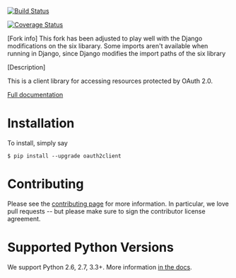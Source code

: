 [![Build Status](https://travis-ci.org/google/oauth2client.svg?branch=master)](https://travis-ci.org/google/oauth2client)

[![Coverage Status](https://img.shields.io/coveralls/google/oauth2client.svg)](https://coveralls.io/r/google/oauth2client?branch=master)

[Fork info]
This fork has been adjusted to play well with the Django modifications on the six libarary.
Some imports aren't available when running in Django, since Django modifies the import paths of the six library

[Description]

This is a client library for accessing resources protected by OAuth 2.0.

[Full documentation](http://google.github.io/oauth2client/)

Installation
============

To install, simply say

    $ pip install --upgrade oauth2client

Contributing
============

Please see the
[contributing page](http://google.github.io/oauth2client/contributing.html)
for more information. In particular, we love pull requests -- but please make
sure to sign the contributor license agreement.

Supported Python Versions
=========================

We support Python 2.6, 2.7, 3.3+. More information
[in the docs](http://google.github.io/oauth2client/#supported-python-versions).
